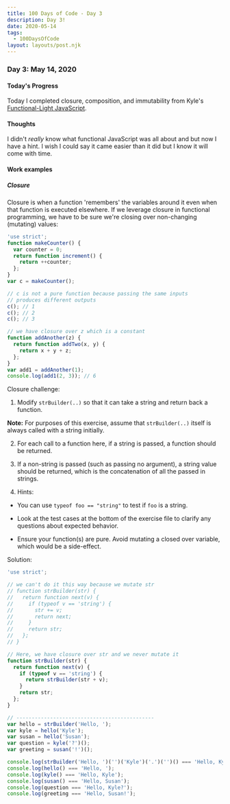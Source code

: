 ```yaml
---
title: 100 Days of Code - Day 3
description: Day 3!
date: 2020-05-14
tags: 
  - 100DaysOfCode
layout: layouts/post.njk
---
```


### Day 3: May 14, 2020

#### Today's Progress

Today I completed closure, composition, and immutability from Kyle's [Functional-Light JavaScript](https://frontendmasters.com/courses/functional-javascript-v3/). 

#### Thoughts

I didn't *really* know what functional JavaScript was all about and but now I have a hint. I wish I could say it came easier than it did but I know it will come with time.

#### Work examples

##### Closure

Closure is when a function 'remembers' the variables around it even when that function is executed elsewhere. If we leverage closure in functional programming, we have to be sure we're closing over non-changing (mutating) values:

```js
'use strict';
function makeCounter() {
  var counter = 0;
  return function increment() {
    return ++counter;
  };
}
var c = makeCounter();

// c is not a pure function because passing the same inputs
// produces different outputs
c(); // 1
c(); // 2
c(); // 3
```

```js
// we have closure over z which is a constant
function addAnother(z) {
  return function addTwo(x, y) {
    return x + y + z;
  };
}
var add1 = addAnother(1);
console.log(add1(2, 3)); // 6
```

Closure challenge:

1. Modify `strBuilder(..)` so that it can take a string and return back a function.

**Note:** For purposes of this exercise, assume that `strBuilder(..)` itself is always called with a string initially.

2. For each call to a function here, if a string is passed, a function should be returned.

3. If a non-string is passed (such as passing no argument), a string value should be returned, which is the concatenation of all the passed in strings.

4. Hints:

- You can use `typeof foo == "string"` to test if `foo` is a string.

- Look at the test cases at the bottom of the exercise file to clarify any questions about expected behavior.

- Ensure your function(s) are pure. Avoid mutating a closed over variable, which would be a side-effect.

Solution:

```js
'use strict';

// we can't do it this way because we mutate str
// function strBuilder(str) {
//   return function next(v) {
//     if (typeof v == 'string') {
//       str += v;
//       return next;
//     }
//     return str;
//   };
// }

// Here, we have closure over str and we never mutate it
function strBuilder(str) {
  return function next(v) {
    if (typeof v == 'string') {
      return strBuilder(str + v);
    }
    return str;
  };
}

// ---------------------------------------------
var hello = strBuilder('Hello, ');
var kyle = hello('Kyle');
var susan = hello('Susan');
var question = kyle('?')();
var greeting = susan('!')();

console.log(strBuilder('Hello, ')('')('Kyle')('.')('')() === 'Hello, Kyle.');
console.log(hello() === 'Hello, ');
console.log(kyle() === 'Hello, Kyle');
console.log(susan() === 'Hello, Susan');
console.log(question === 'Hello, Kyle?');
console.log(greeting === 'Hello, Susan!');
```